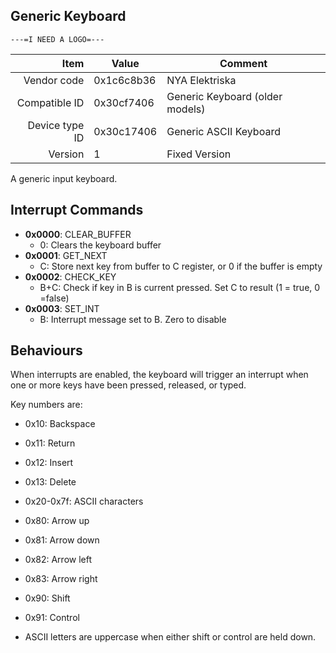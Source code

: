 Generic Keyboard 
----

```
---=I NEED A LOGO=---
```

|     Item       |   Value    |   Comment
| -------------: | ---------- | ----------------
|    Vendor code | 0x1c6c8b36 | NYA Elektriska
|  Compatible ID | 0x30cf7406 | Generic Keyboard (older models)
| Device type ID | 0x30c17406 | Generic ASCII Keyboard
|        Version | 1          | Fixed Version

A generic input keyboard.

Interrupt Commands
----

- **0x0000**: CLEAR_BUFFER
	- 0: Clears the keyboard buffer
- **0x0001**: GET_NEXT
	- C: Store next key from buffer to C register, or 0 if the buffer is empty
- **0x0002**: CHECK_KEY
	- B+C: Check if key in B is current pressed. Set C to result (1 = true, 0 =false)
- **0x0003**: SET_INT
	- B: Interrupt message set to B. Zero to disable


Behaviours
----
When interrupts are enabled, the keyboard will trigger an interrupt when one or
more keys have been pressed, released, or typed.

Key numbers are:
-	0x10: Backspace
-	0x11: Return
-	0x12: Insert
-	0x13: Delete
-	0x20-0x7f: ASCII characters
-	0x80: Arrow up
-	0x81: Arrow down
-	0x82: Arrow left
-	0x83: Arrow right
-	0x90: Shift
-	0x91: Control

- ASCII letters are uppercase when either shift or control are held down.

